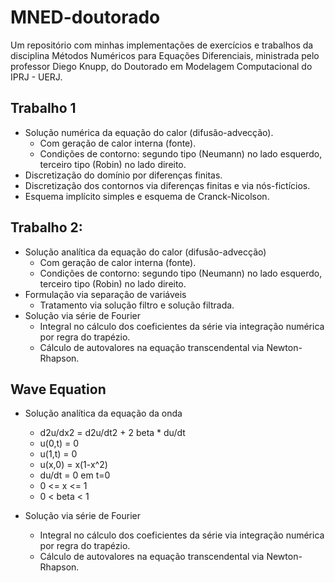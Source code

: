 # MNED-doutorado


Um repositório com minhas implementações de exercícios e trabalhos da disciplina Métodos Numéricos para Equações Diferenciais, ministrada pelo professor Diego Knupp, do Doutorado em Modelagem Computacional do IPRJ - UERJ.

## Trabalho 1

* Solução numérica da equação do calor (difusão-advecção).
	* Com geração de calor interna (fonte).
	* Condições de contorno: segundo tipo (Neumann) no lado esquerdo, terceiro tipo (Robin) no lado direito.
* Discretização do domínio por diferenças finitas.
* Discretização dos contornos via diferenças finitas e via nós-fictícios.
* Esquema implícito simples e esquema de Cranck-Nicolson.


## Trabalho 2:

* Solução analítica da equação do calor (difusão-advecção)
	* Com geração de calor interna (fonte).
	* Condições de contorno: segundo tipo (Neumann) no lado esquerdo, terceiro tipo (Robin) no lado direito.
* Formulação via separação de variáveis
	* Tratamento via solução filtro e solução filtrada.
* Solução via série de Fourier
	* Integral no cálculo dos coeficientes da série via integração numérica por regra do trapézio.
	* Cálculo de autovalores na equação transcendental via Newton-Rhapson.

## Wave Equation

* Solução analítica da equação da onda
	* d2u/dx2 = d2u/dt2 + 2 beta * du/dt
	* u(0,t) = 0
	* u(1,t) = 0
	* u(x,0) = x(1-x^2)
	* du/dt = 0 em t=0
	* 0 <= x <= 1
	* 0 < beta < 1

* Solução via série de Fourier
	* Integral no cálculo dos coeficientes da série via integração numérica por regra do trapézio.
	* Cálculo de autovalores na equação transcendental via Newton-Rhapson.
